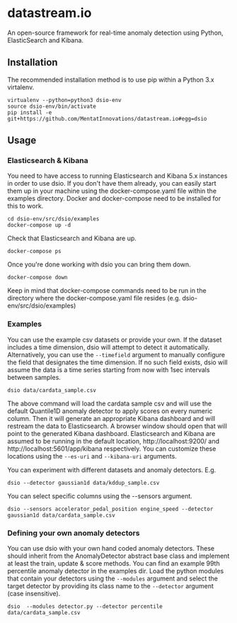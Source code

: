 # datastream.io
An open-source framework for real-time anomaly detection using Python, ElasticSearch and Kibana.

## Installation
The recommended installation method is to use pip within a Python 3.x virtalenv.

    virtualenv --python=python3 dsio-env
    source dsio-env/bin/activate
    pip install -e git+https://github.com/MentatInnovations/datastream.io#egg=dsio

## Usage

### Elasticsearch & Kibana

You need to have access to running Elasticsearch and Kibana 5.x instances in order to use dsio. If you don't have them already, you can easily start them up in your machine using the docker-compose.yaml file within the examples directory. Docker and docker-compose need to be installed for this to work.

    cd dsio-env/src/dsio/examples
    docker-compose up -d

Check that Elasticsearch and Kibana are up.

    docker-compose ps

Once you're done working with dsio you can bring them down.

    docker-compose down

Keep in mind that docker-compose commands need to be run in the directory where the docker-compose.yaml file resides (e.g. dsio-env/src/dsio/examples)

### Examples

You can use the example csv datasets or provide your own. If the dataset includes a time dimension, dsio will attempt to detect it automatically. Alternatively, you can use the `--timefield` argument to manually configure the field that designates the time dimension. If no such field exists, dsio will assume the data is a time series starting from now with 1sec intervals between samples.

    dsio data/cardata_sample.csv

The above command will load the cardata sample csv and will use the default Quantile1D anomaly detector to apply scores on every numeric column. Then it will generate an appropriate Kibana dashboard and will restream the data to Elasticsearch. A browser window should open that will point to the generated Kibana dashboard. Elasticsearch and Kibana are assumed to be running in the default location, http://localhost:9200/ and http://localhost:5601/app/kibana respectively. You can customize these locations using the `--es-uri` and `--kibana-uri` arguments.

You can experiment with different datasets and anomaly detectors. E.g.

    dsio --detector gaussian1d data/kddup_sample.csv

You can select specific columns using the --sensors argument.

    dsio --sensors accelerator_pedal_position engine_speed --detector gaussian1d data/cardata_sample.csv

### Defining your own anomaly detectors

You can use dsio with your own hand coded anomaly detectors. These should inherit from the AnomalyDetector abstract base class and implement at least the train, update & score methods. You can find an example 99th percentile anomaly detector in the examples dir. Load the python modules that contain your detectors using the `--modules` argument and select the target detector by providing its class name to the `--detector` argument (case insensitive).

    dsio  --modules detector.py --detector percentile data/cardata_sample.csv
